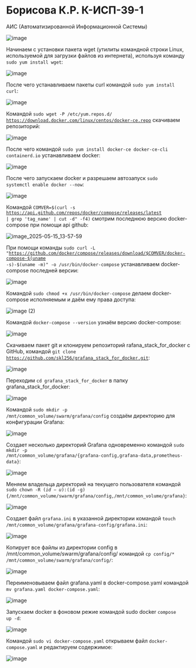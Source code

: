 <h1> Борисова К.Р. К-ИСП-39-1 </h1> 

АИС (Автоматизированной Информационной Системы)

![image](https://github.com/user-attachments/assets/079ecc14-8b07-4d55-aff2-41dac92cf19c)  

Начинаем с установки пакета wget (утилиты командной строки Linux, используемой для загрузки файлов из интернета), используя команду <code>sudo yum install wget</code>: 

![image](https://github.com/user-attachments/assets/12b55244-1be3-48ac-b02a-21094399553e)  

После чего устанавливаем пакеты curl командой <code>sudo yum install curl</code>:

![image](https://github.com/user-attachments/assets/41711237-f6ea-466c-9c84-fb84392c4d60)

Командой <code>sudo wget -P /etc/yum.repos.d/ https://download.docker.com/linux/centos/docker-ce.repo</code> скачиваем репозиторий:

![image](https://github.com/user-attachments/assets/993f5fc2-2883-4246-99e0-f939812ded11)

После чего командой <code>sudo yum install docker-ce docker-ce-cli containerd.io</code> устанавливаем docker:

![image](https://github.com/user-attachments/assets/54275fb1-6eef-4ca4-a82a-a63481928c35)

После чего запускаем docker и разрешаем автозапуск <code>sudo systemctl enable docker --now</code>:

![image](https://github.com/user-attachments/assets/d75d4699-eade-4287-ab46-c32fc64cf449)

Командой  <code>COMVER=$(curl -s https://api.github.com/repos/docker/compose/releases/latest | grep 'tag_name' | cut -d\" -f4)</code> смотрим последнюю версию docker-compose при помощи api github:

![image_2025-05-15_13-57-59](https://github.com/user-attachments/assets/af42c978-60bf-490e-8008-5f12157308a7)

При помощи команды <code>sudo curl -L "https://github.com/docker/compose/releases/download/$COMVER/docker-compose-$(uname -s)-$(uname -m)" -o /usr/bin/docker-compose</code> устанавливаем docker-compose последней версии:

![image](https://github.com/user-attachments/assets/7af5c941-64a5-4e50-8f6d-58843a2b6a90)


Командой <code>sudo chmod +x /usr/bin/docker-compose</code> делаем docker-compose исполняемым и даём ему права доступа:

![image (2)](https://github.com/user-attachments/assets/4daeadd3-19fd-439a-b663-163537cfb9ac)

Командой <code>docker-compose --version</code> узнаём версию docker-compose:

![image](https://github.com/user-attachments/assets/f4aebbc6-1f3c-47a1-8686-c3f6bb324864)

Скачиваем пакет git и клонируем репозиторий rafana_stack_for_docker с GitHub, командой <code>git clone https://github.com/skl256/grafana_stack_for_docker.git</code>:

![image](https://github.com/user-attachments/assets/1675f672-1f83-41e3-8c37-de54197bf8d5)

Переходим <code>cd grafana_stack_for_docker</code> в папку grafana_stack_for_docker:

![image](https://github.com/user-attachments/assets/52489032-5137-4c12-b64a-8f53e9c8249e)

Командой <code>sudo mkdir -p /mnt/common_volume/swarm/grafana/config</code> создаём директорию для конфигурации Grafana:

![image](https://github.com/user-attachments/assets/04259fb6-e061-49fe-8672-d7abbae827f6)

Создает несколько директорий Grafana одновременно командой
<code>sudo mkdir -p /mnt/common_volume/grafana/{grafana-config,grafana-data,prometheus-data}</code>:

![image](https://github.com/user-attachments/assets/98b0a958-9f50-49b1-bf77-35cea43d743b)

Меняем владельца директорий на текущего пользователя командой <code>sudo chown -R $(id -u):$(id -g) {/mnt/common_volume/swarm/grafana/config,/mnt/common_volume/grafana}</code>:

![image](https://github.com/user-attachments/assets/daffa7ce-309b-418f-83f0-73600163d073)

Создает файл <code>grafana.ini</code> в указанной директории командой <code>touch /mnt/common_volume/grafana/grafana-config/grafana.ini</code>:

![image](https://github.com/user-attachments/assets/40520d83-8afc-4509-bdf7-deb33b93318b)

Копирует все файлы из директории config в /mnt/common_volume/swarm/grafana/config/ командой <code>cp config/* /mnt/common_volume/swarm/grafana/config/</code>:

![image](https://github.com/user-attachments/assets/b1e9d260-1529-45ba-8e84-d608d0931c2f)

Переименовываем файл grafana.yaml в docker-compose.yaml командой <code>mv grafana.yaml docker-compose.yaml</code>:

![image](https://github.com/user-attachments/assets/3663f187-c1a6-481f-ac2c-001bc71e83e7)

Запускаем docker в фоновом режие командой sudo docker <code>compose up -d</code>:

![image](https://github.com/user-attachments/assets/5c68548c-9579-42ac-8651-e2bb7a6821ab)

Командой <code>sudo vi docker-compose.yaml</code> открываем файл <code>docker-compose.yaml</code> и редактируем содержимое:

![image](https://github.com/user-attachments/assets/32becf65-cdfc-45e5-959a-830629e36237)












